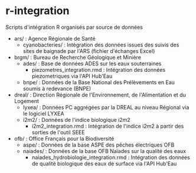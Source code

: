 # r-integration
Scripts d'intégration R organisés par source de données 

- ars/ : Agence Régionale de Santé
  - cyanobacteries/ : Intégration des données issues des suivis des sites de baignade par l'ARS (fichier d'échanges Excel)
- brgm/ : Bureau de Recherche Géologique et Minière
  - ades/ : Base de données ADES sur les eaux souterraines
    - piezometres_integration.rmd : Intégration des données piezometriques via l'API Hub'Eau
  - bnpe/ : Données de la Base National des Prélèvements en Eau soumis à redevance (BNPE)
- dreal/ : Direction Régionale de l'Environnement, de l'Alimentation et du Logement
  - lyxea/ : Données PC aggrégées par la DREAL au niveau Régional via le logiciel LYXEA
  - i2m2/ : Données de l'indice biologique i2m2 
    - i2m2_integration.rmd : Intégration de l'indice i2m2 à partir des sorties de l'outil SEEE
- ofb/ : Office Français pour la Biodiversité
  - aspe/ : Données de la base ASPE des pêches électriques OFB 
  - naiades/ : Données de la base OFB Naïades sur la qualité des eaux
    - naiades_hydrobiologie_integration.rmd : Intégration des données de qualité biologique des eaux de surface via l'API Hub'Eau
